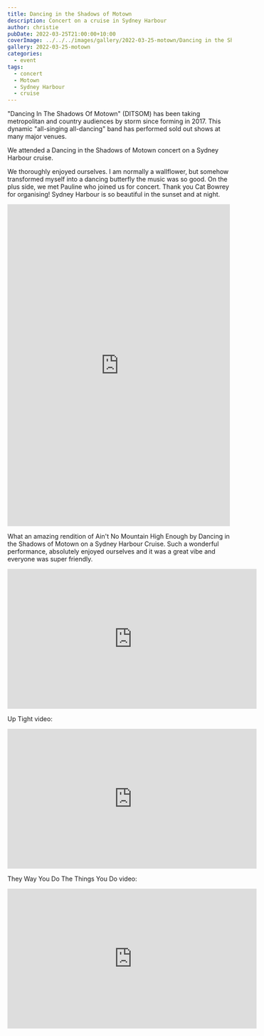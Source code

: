 ```yaml
---
title: Dancing in the Shadows of Motown
description: Concert on a cruise in Sydney Harbour
author: christie
pubDate: 2022-03-25T21:00:00+10:00
coverImage: ../../../images/gallery/2022-03-25-motown/Dancing in the Shadows of Motown (32).jpeg
gallery: 2022-03-25-motown
categories:
  - event
tags:
  - concert
  - Motown
  - Sydney Harbour
  - cruise
---
```


"Dancing In The Shadows Of Motown" (DITSOM) has been taking metropolitan and country audiences by storm since forming in 2017. This dynamic "all-singing all-dancing" band has performed sold out shows at many major venues.

We attended a Dancing in the Shadows of Motown concert on a Sydney Harbour cruise.

We thoroughly enjoyed ourselves. I am normally a wallflower, but somehow transformed myself into a dancing butterfly the music was so good. On the plus side, we met Pauline who joined us for concert. Thank you Cat Bowrey for organising! Sydney Harbour is so beautiful in the sunset and at night.

<iframe src="https://www.facebook.com/plugins/post.php?href=https%3A%2F%2Fwww.facebook.com%2Fchris1.tham%2Fposts%2Fpfbid02uFUkobGP4RJMdXM7KJ7tsUgk7tL4nRzBkKyqE54nHCwwpmqFBnmgT1gdBoiBkz2Fl&show_text=true&width=500" width="500" height="723" style="border:none;overflow:hidden" scrolling="no" frameborder="0" allowfullscreen="true" allow="autoplay; clipboard-write; encrypted-media; picture-in-picture; web-share"></iframe>

What an amazing rendition of Ain't No Mountain High Enough by Dancing in the Shadows of Motown on a Sydney Harbour Cruise. Such a wonderful performance, absolutely enjoyed ourselves and it was a great vibe and everyone was super friendly.

<iframe src="https://www.facebook.com/plugins/video.php?height=314&href=https%3A%2F%2Fwww.facebook.com%2Fchris1.tham%2Fvideos%2F685110875873809%2F&show_text=false&width=560&t=0" width="560" height="314" style="border:none;overflow:hidden" scrolling="no" frameborder="0" allowfullscreen="true" allow="autoplay; clipboard-write; encrypted-media; picture-in-picture; web-share" allowFullScreen="true"></iframe>

Up Tight video:

<iframe src="https://www.facebook.com/plugins/video.php?height=314&href=https%3A%2F%2Fwww.facebook.com%2Fchris1.tham%2Fvideos%2F2530106437119568%2F&show_text=false&width=560&t=0" width="560" height="314" style="border:none;overflow:hidden" scrolling="no" frameborder="0" allowfullscreen="true" allow="autoplay; clipboard-write; encrypted-media; picture-in-picture; web-share" allowFullScreen="true"></iframe>

They Way You Do The Things You Do video:

<iframe src="https://www.facebook.com/plugins/video.php?height=314&href=https%3A%2F%2Fwww.facebook.com%2Fchris1.tham%2Fvideos%2F1116622175766923%2F&show_text=false&width=560&t=0" width="560" height="314" style="border:none;overflow:hidden" scrolling="no" frameborder="0" allowfullscreen="true" allow="autoplay; clipboard-write; encrypted-media; picture-in-picture; web-share" allowFullScreen="true"></iframe>
